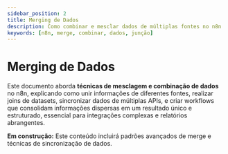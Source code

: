 ```yaml
---
sidebar_position: 2
title: Merging de Dados
description: Como combinar e mesclar dados de múltiplas fontes no n8n
keywords: [n8n, merge, combinar, dados, junção]
---
```


# <IonicIcon name="git-merge-outline" size={32} color="#ea4b71" /> Merging de Dados

Este documento aborda **técnicas de mesclagem e combinação de dados** no n8n, explicando como unir informações de diferentes fontes, realizar joins de datasets, sincronizar dados de múltiplas APIs, e criar workflows que consolidam informações dispersas em um resultado único e estruturado, essencial para integrações complexas e relatórios abrangentes.

**<IonicIcon name="construct-outline" size={16} color="#f59e0b" /> Em construção:** Este conteúdo incluirá padrões avançados de merge e técnicas de sincronização de dados.
